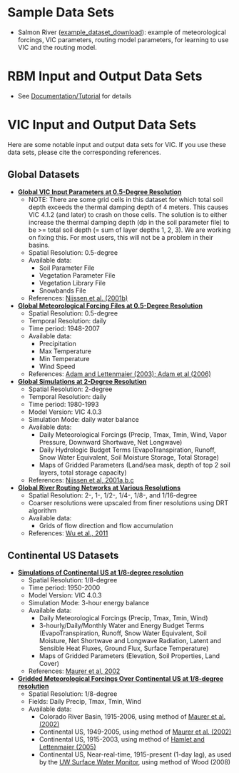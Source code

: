 # Sample Data Sets

*   Salmon River ([example_dataset_download](ftp://hydro.washington.edu/pub/yifan/VIC_RBM2.2/Salmon_River_data.zip)): example of meteorological forcings, VIC parameters, routing model parameters, for learning to use VIC and the routing model.

# RBM Input and Output Data Sets

*    See [Documentation/Tutorial](../Documentation/tutorial.md) for details

# VIC Input and Output Data Sets

Here are some notable input and output data sets for VIC. If you use these data sets, please cite the corresponding references.

## Global Datasets

*   [**Global VIC Input Parameters at 0.5-Degree Resolution**](http://www.hydro.washington.edu/SurfaceWaterGroup/Data/vic_global_0.5deg.html)
    *   NOTE: There are some grid cells in this dataset for which total soil depth exceeds the thermal damping depth of 4 meters. This causes VIC 4.1.2 (and later) to crash on those cells. The solution is to either increase the thermal damping depth (dp in the soil parameter file) to be >= total soil depth (= sum of layer depths 1, 2, 3). We are working on fixing this. For most users, this will not be a problem in their basins.
    *   Spatial Resolution: 0.5-degree
    *   Available data:
        *   Soil Parameter File
        *   Vegetation Parameter File
        *   Vegetation Library File
        *   Snowbands File
    *   References: [Nijssen et al. (2001b)](../Documentation/References.md)
*   [**Global Meteorological Forcing Files at 0.5-Degree Resolution**](http://www.hydro.washington.edu/SurfaceWaterGroup/Data/met_global_0.5deg.html)
    *   Spatial Resolution: 0.5-degree
    *   Temporal Resolution: daily
    *   Time period: 1948-2007
    *   Available data:
        *   Precipitation
        *   Max Temperature
        *   Min Temperature
        *   Wind Speed
    *   References: [Adam and Lettenmaier (2003); Adam et al (2006)](../Documentation/References.md)
*   [**Global Simulations at 2-Degree Resolution**](http://www.hydro.washington.edu/SurfaceWaterGroup/Data/vic_global.html)
    *   Spatial Resolution: 2-degree
    *   Temporal Resolution: daily
    *   Time period: 1980-1993
    *   Model Version: VIC 4.0.3
    *   Simulation Mode: daily water balance
    *   Available data:
        *   Daily Meteorological Forcings (Precip, Tmax, Tmin, Wind, Vapor Pressure, Downward Shortwave, Net Longwave)
        *   Daily Hydrologic Budget Terms (EvapoTranspiration, Runoff, Snow Water Equivalent, Soil Moisture Storage, Total Storage)
        *   Maps of Gridded Parameters (Land/sea mask, depth of top 2 soil layers, total storage capacity)
    *   References: [Nijssen et al, 2001a,b,c](../Documentation/References.md)
*   [**Global River Routing Networks at Various Resolutions**](http://secure.ntsg.umt.edu/publications/2011/WKMS11/)
    *   Spatial Resolution: 2-, 1-, 1/2-, 1/4-, 1/8-, and 1/16-degree
    *   Coarser resolutions were upscaled from finer resolutions using DRT algorithm
    *   Available data:
        *   Grids of flow direction and flow accumulation
    *   References: [Wu et al., 2011](http://www.ntsg.umt.edu/node/724)

## Continental US Datasets

*   [**Simulations of Continental US at 1/8-degree resolution**](http://www.hydro.washington.edu/SurfaceWaterGroup/Data/VIC_retrospective/index.html)
    *   Spatial Resolution: 1/8-degree
    *   Time period: 1950-2000
    *   Model Version: VIC 4.0.3
    *   Simulation Mode: 3-hour energy balance
    *   Available data:
        *   Daily Meteorological Forcings (Precip, Tmax, Tmin, Wind)
        *   3-hourly/Daily/Monthly Water and Energy Budget Terms (EvapoTranspiration, Runoff, Snow Water Equivalent, Soil Moisture, Net Shortwave and Longwave Radiation, Latent and Sensible Heat Fluxes, Ground Flux, Surface Temperature)
        *   Maps of Gridded Parameters (Elevation, Soil Properties, Land Cover)
    *   References: [Maurer et al, 2002](http://www.hydro.washington.edu/SurfaceWaterGroup/Data/VIC_retrospective/index.html)
*   [**Gridded Meteorological Forcings Over Continental US at 1/8-degree resolution**](http://www.hydro.washington.edu/SurfaceWaterGroup/Data/gridded/index.html)
    *   Spatial Resolution: 1/8-degree
    *   Fields: Daily Precip, Tmax, Tmin, Wind
    *   Available data:
        *   Colorado River Basin, 1915-2006, using method of [Maurer et al. (2002)](http://www.hydro.washington.edu/SurfaceWaterGroup/Data/gridded/index.html)
        *   Continental US, 1949-2005, using method of [Maurer et al. (2002)](http://www.hydro.washington.edu/SurfaceWaterGroup/Data/gridded/index.html)
        *   Continental US, 1915-2003, using method of [Hamlet and Lettenmaier (2005)](http://www.hydro.washington.edu/SurfaceWaterGroup/Data/gridded/index.html)
        *   Continental US, Near-real-time, 1915-present (1-day lag), as used by the [UW Surface Water Monitor](http://www.hydro.washington.edu/forecast/monitor/), using method of Wood (2008)
